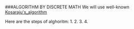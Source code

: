 

###ALGORITHM BY DISCRETE MATH
We will use well-known [Kosaraju's_algorithm](https://en.wikipedia.org/wiki/Kosaraju's_algorithm)

Here are the steps of alghoritm:
1.
2.
3.
4.
